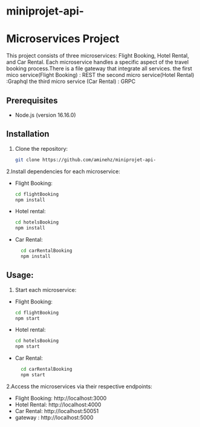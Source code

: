 # miniprojet-api-
# Microservices Project

This project consists of three microservices: Flight Booking, Hotel Rental, and Car Rental. Each microservice handles a specific aspect of the travel booking process.There is a file gateway that integrate all services.
the first mico service(Flight Booking) : REST
the second micro service(Hotel Rental) :Graphql
the third micro service (Car Rental) : GRPC

## Prerequisites

- Node.js (version 16.16.0)

## Installation

1. Clone the repository:

   ```bash
   git clone https://github.com/aminehz/miniprojet-api-
2.Install dependencies for each microservice:
- Flight Booking:
    ```bash
    cd flightBooking
    npm install
- Hotel rental:
    ```bash
    cd hotelsBooking
    npm install
- Car Rental:
  ```bash
    cd carRentalBooking
    npm install
## Usage:
1. Start each microservice:
- Flight Booking:
    ```bash
    cd flightBooking
    npm start
- Hotel rental:
    ```bash
    cd hotelsBooking
    npm start
- Car Rental:
  ```bash
    cd carRentalBooking
    npm start
2.Access the microservices via their respective endpoints:

- Flight Booking: http://localhost:3000
- Hotel Rental: http://localhost:4000
- Car Rental: http://localhost:50051
- gateway : http://localhost:5000












